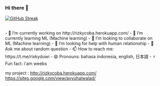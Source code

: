 ### Hi there 👋
[![GitHub Streak](https://github-readme-streak-stats.herokuapp.com/?user=rixkyduwi)](https://git.io/streak-stats)

<br>
- 🔭 I’m currently working on http://rizkycoba.herokuapp.com/  
- 🌱 I’m currently learning ML (Machine learning)
- 👯 I’m looking to collaborate on ML (Machine learning)
- 🤔 I’m looking for help with human relationship
- 💬 Ask me about random question
- 📫 How to reach me: https://t.me/rixkyduwi
- 😄 Pronouns: bahasa indonesia, english, 日本語 
- ⚡ Fun fact: i'am weebs 

my project :
http://rizkycoba.herokuapp.com/ 
https://sites.google.com/view/ayyuhalwalad/
